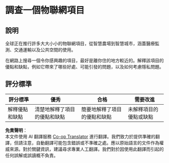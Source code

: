 <!--
CO_OP_TRANSLATOR_METADATA:
{
  "original_hash": "7ef1cec2d27b086032d46ab1958f3e99",
  "translation_date": "2025-08-24T23:31:37+00:00",
  "source_file": "1-getting-started/lessons/1-introduction-to-iot/assignment.md",
  "language_code": "tw"
}
-->
# 調查一個物聯網項目

## 說明

全球正在推行許多大大小小的物聯網項目，從智慧農場到智慧城市，涵蓋醫療監測、交通運輸以及公共空間的使用。

在網路上搜尋一個令你感興趣的項目，最好是離你住的地方較近的。解釋該項目的優點和缺點，例如它帶來了哪些好處、可能引發的問題，以及如何考慮隱私問題。

## 評分標準

| 評分標準 | 優秀 | 合格 | 需要改進 |
| -------- | ---- | ---- | -------- |
| 解釋優點和缺點 | 清楚地解釋了項目的優點和缺點 | 簡要地解釋了項目的優點和缺點 | 未解釋項目的優點或缺點 |

**免責聲明**：  
本文件使用 AI 翻譯服務 [Co-op Translator](https://github.com/Azure/co-op-translator) 進行翻譯。我們致力於提供準確的翻譯，但請注意，自動翻譯可能包含錯誤或不準確之處。應以原始語言的文件作為權威來源。對於關鍵資訊，建議尋求專業人工翻譯。我們對於因使用此翻譯而引起的任何誤解或誤讀概不負責。